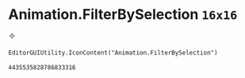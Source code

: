# Animation.FilterBySelection `16x16`
<img src="/img/Animation.FilterBySelection.png" width=16 height=16>

``` CSharp
EditorGUIUtility.IconContent("Animation.FilterBySelection")
```
```
4435535828786833316
```
